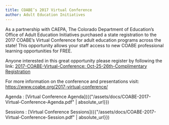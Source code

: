 ```yaml
---
title: COABE’s 2017 Virtual Conference
author: Adult Education Initiatives
---
```


As a partnership with CAEPA, The Colorado Department of Education’s Office of Adult Education Initiatives purchased a state registration to the 2017 COABE’s Virtual Conference for adult education programs across the state! This opportunity allows your staff access to new COABE professional learning opportunities for FREE.

Anyone interested in this great opportunity please register by following the link: [2017-COABE-Virtual-Conference: Oct-25-26th-Complimentary Registration](http://myemail.constantcontact.com/2017-COABE-Virtual-Conference-Oct-25---26th--Complimentary-Registration-.html?soid=1112004712009&aid=0ocrvSDHdZE)

For more information on the conference and presentations visit: <https://www.coabe.org/2017-virtual-conference/>

Agenda
: [Virtual Conference Agenda]({{"/assets/docs/COABE-2017-Virtual-Conference-Agenda.pdf" | absolute_url}})

Sessions
: [Virtual Conference Sessions]({{"/assets/docs/COABE-2017-Virtual-Conference-Session.pdf" | absolute_url}})
